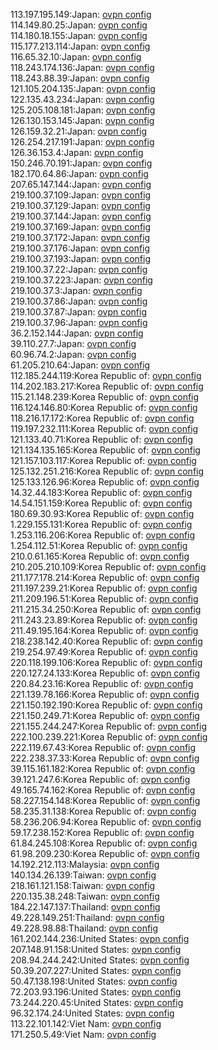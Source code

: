 113.197.195.149:Japan: [ovpn config](vpn/113_197_195_149.ovpn)  
114.149.80.25:Japan: [ovpn config](vpn/114_149_80_25.ovpn)  
114.180.18.155:Japan: [ovpn config](vpn/114_180_18_155.ovpn)  
115.177.213.114:Japan: [ovpn config](vpn/115_177_213_114.ovpn)  
116.65.32.10:Japan: [ovpn config](vpn/116_65_32_10.ovpn)  
118.243.174.136:Japan: [ovpn config](vpn/118_243_174_136.ovpn)  
118.243.88.39:Japan: [ovpn config](vpn/118_243_88_39.ovpn)  
121.105.204.135:Japan: [ovpn config](vpn/121_105_204_135.ovpn)  
122.135.43.234:Japan: [ovpn config](vpn/122_135_43_234.ovpn)  
125.205.108.181:Japan: [ovpn config](vpn/125_205_108_181.ovpn)  
126.130.153.145:Japan: [ovpn config](vpn/126_130_153_145.ovpn)  
126.159.32.21:Japan: [ovpn config](vpn/126_159_32_21.ovpn)  
126.254.217.191:Japan: [ovpn config](vpn/126_254_217_191.ovpn)  
126.36.153.4:Japan: [ovpn config](vpn/126_36_153_4.ovpn)  
150.246.70.191:Japan: [ovpn config](vpn/150_246_70_191.ovpn)  
182.170.64.86:Japan: [ovpn config](vpn/182_170_64_86.ovpn)  
207.65.147.144:Japan: [ovpn config](vpn/207_65_147_144.ovpn)  
219.100.37.109:Japan: [ovpn config](vpn/219_100_37_109.ovpn)  
219.100.37.129:Japan: [ovpn config](vpn/219_100_37_129.ovpn)  
219.100.37.144:Japan: [ovpn config](vpn/219_100_37_144.ovpn)  
219.100.37.169:Japan: [ovpn config](vpn/219_100_37_169.ovpn)  
219.100.37.172:Japan: [ovpn config](vpn/219_100_37_172.ovpn)  
219.100.37.176:Japan: [ovpn config](vpn/219_100_37_176.ovpn)  
219.100.37.193:Japan: [ovpn config](vpn/219_100_37_193.ovpn)  
219.100.37.22:Japan: [ovpn config](vpn/219_100_37_22.ovpn)  
219.100.37.223:Japan: [ovpn config](vpn/219_100_37_223.ovpn)  
219.100.37.3:Japan: [ovpn config](vpn/219_100_37_3.ovpn)  
219.100.37.86:Japan: [ovpn config](vpn/219_100_37_86.ovpn)  
219.100.37.87:Japan: [ovpn config](vpn/219_100_37_87.ovpn)  
219.100.37.96:Japan: [ovpn config](vpn/219_100_37_96.ovpn)  
36.2.152.144:Japan: [ovpn config](vpn/36_2_152_144.ovpn)  
39.110.27.7:Japan: [ovpn config](vpn/39_110_27_7.ovpn)  
60.96.74.2:Japan: [ovpn config](vpn/60_96_74_2.ovpn)  
61.205.210.64:Japan: [ovpn config](vpn/61_205_210_64.ovpn)  
112.185.244.119:Korea Republic of: [ovpn config](vpn/112_185_244_119.ovpn)  
114.202.183.217:Korea Republic of: [ovpn config](vpn/114_202_183_217.ovpn)  
115.21.148.239:Korea Republic of: [ovpn config](vpn/115_21_148_239.ovpn)  
116.124.146.80:Korea Republic of: [ovpn config](vpn/116_124_146_80.ovpn)  
118.216.17.172:Korea Republic of: [ovpn config](vpn/118_216_17_172.ovpn)  
119.197.232.111:Korea Republic of: [ovpn config](vpn/119_197_232_111.ovpn)  
121.133.40.71:Korea Republic of: [ovpn config](vpn/121_133_40_71.ovpn)  
121.134.135.165:Korea Republic of: [ovpn config](vpn/121_134_135_165.ovpn)  
121.157.103.117:Korea Republic of: [ovpn config](vpn/121_157_103_117.ovpn)  
125.132.251.216:Korea Republic of: [ovpn config](vpn/125_132_251_216.ovpn)  
125.133.126.96:Korea Republic of: [ovpn config](vpn/125_133_126_96.ovpn)  
14.32.44.183:Korea Republic of: [ovpn config](vpn/14_32_44_183.ovpn)  
14.54.151.159:Korea Republic of: [ovpn config](vpn/14_54_151_159.ovpn)  
180.69.30.93:Korea Republic of: [ovpn config](vpn/180_69_30_93.ovpn)  
1.229.155.131:Korea Republic of: [ovpn config](vpn/1_229_155_131.ovpn)  
1.253.116.206:Korea Republic of: [ovpn config](vpn/1_253_116_206.ovpn)  
1.254.112.51:Korea Republic of: [ovpn config](vpn/1_254_112_51.ovpn)  
210.0.61.165:Korea Republic of: [ovpn config](vpn/210_0_61_165.ovpn)  
210.205.210.109:Korea Republic of: [ovpn config](vpn/210_205_210_109.ovpn)  
211.177.178.214:Korea Republic of: [ovpn config](vpn/211_177_178_214.ovpn)  
211.197.239.21:Korea Republic of: [ovpn config](vpn/211_197_239_21.ovpn)  
211.209.196.51:Korea Republic of: [ovpn config](vpn/211_209_196_51.ovpn)  
211.215.34.250:Korea Republic of: [ovpn config](vpn/211_215_34_250.ovpn)  
211.243.23.89:Korea Republic of: [ovpn config](vpn/211_243_23_89.ovpn)  
211.49.195.164:Korea Republic of: [ovpn config](vpn/211_49_195_164.ovpn)  
218.238.142.40:Korea Republic of: [ovpn config](vpn/218_238_142_40.ovpn)  
219.254.97.49:Korea Republic of: [ovpn config](vpn/219_254_97_49.ovpn)  
220.118.199.106:Korea Republic of: [ovpn config](vpn/220_118_199_106.ovpn)  
220.127.24.133:Korea Republic of: [ovpn config](vpn/220_127_24_133.ovpn)  
220.84.23.16:Korea Republic of: [ovpn config](vpn/220_84_23_16.ovpn)  
221.139.78.166:Korea Republic of: [ovpn config](vpn/221_139_78_166.ovpn)  
221.150.192.190:Korea Republic of: [ovpn config](vpn/221_150_192_190.ovpn)  
221.150.249.71:Korea Republic of: [ovpn config](vpn/221_150_249_71.ovpn)  
221.155.244.247:Korea Republic of: [ovpn config](vpn/221_155_244_247.ovpn)  
222.100.239.221:Korea Republic of: [ovpn config](vpn/222_100_239_221.ovpn)  
222.119.67.43:Korea Republic of: [ovpn config](vpn/222_119_67_43.ovpn)  
222.238.37.33:Korea Republic of: [ovpn config](vpn/222_238_37_33.ovpn)  
39.115.161.182:Korea Republic of: [ovpn config](vpn/39_115_161_182.ovpn)  
39.121.247.6:Korea Republic of: [ovpn config](vpn/39_121_247_6.ovpn)  
49.165.74.162:Korea Republic of: [ovpn config](vpn/49_165_74_162.ovpn)  
58.227.154.148:Korea Republic of: [ovpn config](vpn/58_227_154_148.ovpn)  
58.235.31.138:Korea Republic of: [ovpn config](vpn/58_235_31_138.ovpn)  
58.236.206.94:Korea Republic of: [ovpn config](vpn/58_236_206_94.ovpn)  
59.17.238.152:Korea Republic of: [ovpn config](vpn/59_17_238_152.ovpn)  
61.84.245.108:Korea Republic of: [ovpn config](vpn/61_84_245_108.ovpn)  
61.98.209.230:Korea Republic of: [ovpn config](vpn/61_98_209_230.ovpn)  
14.192.212.113:Malaysia: [ovpn config](vpn/14_192_212_113.ovpn)  
140.134.26.139:Taiwan: [ovpn config](vpn/140_134_26_139.ovpn)  
218.161.121.158:Taiwan: [ovpn config](vpn/218_161_121_158.ovpn)  
220.135.38.248:Taiwan: [ovpn config](vpn/220_135_38_248.ovpn)  
184.22.147.137:Thailand: [ovpn config](vpn/184_22_147_137.ovpn)  
49.228.149.251:Thailand: [ovpn config](vpn/49_228_149_251.ovpn)  
49.228.98.88:Thailand: [ovpn config](vpn/49_228_98_88.ovpn)  
161.202.144.236:United States: [ovpn config](vpn/161_202_144_236.ovpn)  
207.148.91.158:United States: [ovpn config](vpn/207_148_91_158.ovpn)  
208.94.244.242:United States: [ovpn config](vpn/208_94_244_242.ovpn)  
50.39.207.227:United States: [ovpn config](vpn/50_39_207_227.ovpn)  
50.47.138.198:United States: [ovpn config](vpn/50_47_138_198.ovpn)  
72.203.93.196:United States: [ovpn config](vpn/72_203_93_196.ovpn)  
73.244.220.45:United States: [ovpn config](vpn/73_244_220_45.ovpn)  
96.32.174.24:United States: [ovpn config](vpn/96_32_174_24.ovpn)  
113.22.101.142:Viet Nam: [ovpn config](vpn/113_22_101_142.ovpn)  
171.250.5.49:Viet Nam: [ovpn config](vpn/171_250_5_49.ovpn)  
